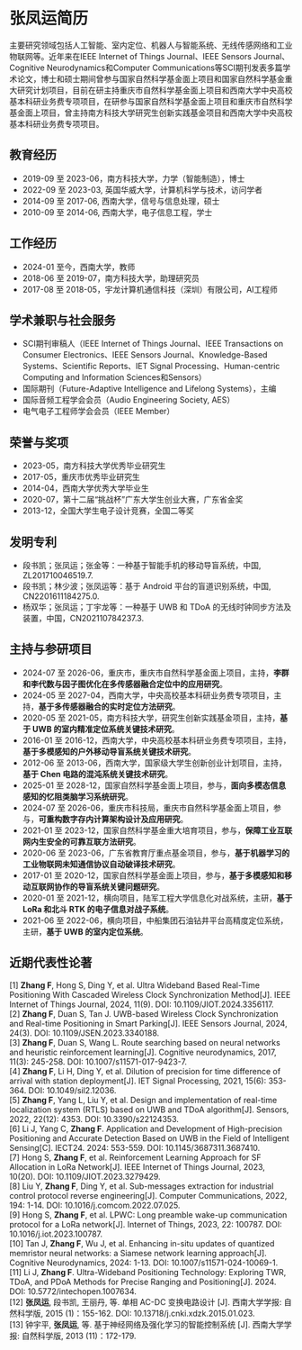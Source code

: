 # 张凤运简历
主要研究领域包括人工智能、室内定位、机器人与智能系统、无线传感网络和工业物联网等。近年来在IEEE Internet of Things Journal、IEEE Sensors Journal、Cognitive Neurodynamics和Computer Communications等SCI期刊发表多篇学术论文，博士和硕士期间曾参与国家自然科学基金面上项目和国家自然科学基金重大研究计划项目，目前在研主持重庆市自然科学基金面上项目和西南大学中央高校基本科研业务费专项项目，在研参与国家自然科学基金面上项目和重庆市自然科学基金面上项目，曾主持南方科技大学研究生创新实践基金项目和西南大学中央高校基本科研业务费专项项目。<br/>

## 教育经历
* 2019-09 至 2023-06，南方科技大学，力学（智能制造），博士
* 2022-09 至 2023-03, 英国华威大学，计算机科学与技术，访问学者
* 2014-09 至 2017-06, 西南大学，信号与信息处理，硕士
* 2010-09 至 2014-06, 西南大学，电子信息工程，学士

## 工作经历
* 2024-01 至今，西南大学，教师
* 2018-06 至 2019-07，南方科技大学，助理研究员
* 2017-08 至 2018-05，宇龙计算机通信科技（深圳）有限公司，AI工程师

## 学术兼职与社会服务
* SCI期刊审稿人（IEEE Internet of Things Journal、IEEE Transactions on Consumer Electronics、IEEE Sensors Journal、Knowledge-Based Systems、Scientific Reports、IET Signal Processing、Human-centric Computing and Information Sciences和Sensors）
* 国际期刊（Future-Adaptive Intelligence and Lifelong Systems），主编
* 国际音频工程学会会员（Audio Engineering Society, AES）
* 电气电子工程师学会会员（IEEE Member）

## 荣誉与奖项
* 2023-05，南方科技大学优秀毕业研究生
* 2017-05，重庆市优秀毕业研究生
* 2014-04，西南大学优秀大学毕业生
* 2020-07，第十二届“挑战杯”广东大学生创业大赛，广东省金奖
* 2013-12，全国大学生电子设计竞赛，全国二等奖

## 发明专利
* 段书凯；张凤运；张金等：一种基于智能手机的移动导盲系统，中国, ZL201710046519.7.
* 段书凯；林少波；张凤运等：基于 Android 平台的盲道识别系统，中国, CN2201611184275.0.
* 杨双华；张凤运；丁宇龙等：一种基于 UWB 和 TDoA 的无线时钟同步方法及装置，中国，CN202110784237.3.

## 主持与参研项目
* 2024-07 至 2026-06，重庆市，重庆市自然科学基金面上项目，主持，**李群和李代数与因子图优化在多传感器融合定位中的应用研究**。
* 2024-05 至 2027-04，西南大学，中央高校基本科研业务费专项项目，主持，**基于多传感器融合的实时定位方法研究**。
* 2020-05 至 2021-05，南方科技大学，研究生创新实践基金项目，主持，**基于 UWB 的室内精准定位系统关键技术研究**。
* 2016-01 至 2016-12，西南大学，中央高校基本科研业务费专项项目，主持，**基于多模感知的户外移动导盲系统关键技术研究**。
* 2012-06 至 2013-06，西南大学，国家级大学生创新创业计划项目，主持，**基于 Chen 电路的混沌系统关键技术研究**。
* 2025-01 至 2028-12，国家自然科学基金面上项目，参与，**面向多模态信息感知的忆阻类脑学习系统研究**。
* 2024-07 至 2026-06，重庆市科技局，重庆市自然科学基金面上项目，参与，**可重构数字存内计算架构设计及应用研究**。
* 2021-01 至 2023-12，国家自然科学基金重大培育项目，参与，**保障工业互联网内生安全的可靠互联方法研究**。
* 2020-06 至 2023-06，广东省教育厅重点基金项目，参与，**基于机器学习的工业物联网未知通信协议自动破译技术研究**。
* 2017-01 至 2020-12，国家自然科学基金面上项目，参与，**基于多模感知和移动互联网协作的导盲系统关键问题研究**。
* 2020-01 至 2021-12，横向项目，陆军工程大学信息化对战系统，主研，**基于 LoRa 和北斗 RTK 的电子信息对战子系统**。
* 2021-06 至 2022-06，横向项目，中船集团石油钻井平台高精度定位系统，主研，**基于 UWB 的室内定位系统**。

## 近期代表性论著
[1] **Zhang F**, Hong S, Ding Y, et al. Ultra Wideband Based Real-Time Positioning With Cascaded Wireless Clock Synchronization Method[J]. IEEE Internet of Things Journal, 2024, 11(9). DOI: 10.1109/JIOT.2024.3356117.<br/>
[2] **Zhang F**, Duan S, Tan J. UWB-based Wireless Clock Synchronization and Real-time Positioning in Smart Parking[J]. IEEE Sensors Journal, 2024, 24(3). DOI: 10.1109/JSEN.2023.3340188.<br/>
[3] **Zhang F**, Duan S, Wang L. Route searching based on neural networks and heuristic reinforcement learning[J]. Cognitive neurodynamics, 2017, 11(3): 245-258. DOI: 10.1007/s11571-017-9423-7.<br/>
[4] **Zhang F**, Li H, Ding Y, et al. Dilution of precision for time difference of arrival with station deployment[J]. IET Signal Processing, 2021, 15(6): 353-364. DOI: 10.1049/sil2.12036.<br/>
[5] **Zhang F**, Yang L, Liu Y, et al. Design and implementation of real-time localization system (RTLS) based on UWB and TDoA algorithm[J]. Sensors, 2022, 22(12): 4353. DOI: 10.3390/s22124353.<br/>
[6] Li J, Yang C, **Zhang F**. Application and Development of High-precision Positioning and Accurate Detection Based on UWB in the Field of Intelligent Sensing[C]. IECT24. 2024: 553-559. DOI: 10.1145/3687311.3687410.<br/>
[7] Hong S, **Zhang F**, et al. Reinforcement Learning Approach for SF Allocation in LoRa Network[J]. IEEE Internet of Things Journal, 2023, 10(20). DOI: 10.1109/JIOT.2023.3279429.<br/>
[8] Liu Y, **Zhang F**, Ding Y, et al. Sub-messages extraction for industrial control protocol reverse engineering[J]. Computer Communications, 2022, 194: 1-14. DOI: 10.1016/j.comcom.2022.07.025.<br/>
[9] Hong S, **Zhang F**, et al. LPWC: Long preamble wake-up communication protocol for a LoRa network[J]. Internet of Things, 2023, 22: 100787. DOI: 10.1016/j.iot.2023.100787.<br/>
[10] Tan J, **Zhang F**, Wu J, et al. Enhancing in-situ updates of quantized memristor neural networks: a Siamese network learning approach[J]. Cognitive Neurodynamics, 2024: 1-13. DOI: 10.1007/s11571-024-10069-1.<br/>
[11] Li J, **Zhang F**. Ultra-Wideband Positioning Technology: Exploring TWR, TDoA, and PDoA Methods for Precise Ranging and Positioning[J]. 2024. DOI: 10.5772/intechopen.1007634.<br/>
[12] **张凤运**, 段书凯, 王丽丹, 等. 单相 AC-DC 变换电路设计 [J]. 西南大学学报:  自然科学版, 2015 (1)：155-162. DOI: 10.13718/j.cnki.xdzk.2015.01.023.<br/>
[13] 钟宇平, **张凤运**, 等.  基于神经网络及强化学习的智能控制系统 [J]. 西南大学学报:  自然科学版, 2013 (11)：172-179.<br/>
